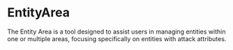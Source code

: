 # EntityArea
The Entity Area is a tool designed to assist users in managing entities within one or multiple areas, focusing specifically on entities with attack attributes.
